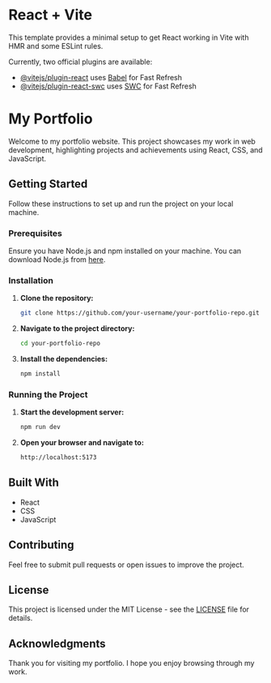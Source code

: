 # React + Vite

This template provides a minimal setup to get React working in Vite with HMR and some ESLint rules.

Currently, two official plugins are available:

- [@vitejs/plugin-react](https://github.com/vitejs/vite-plugin-react/blob/main/packages/plugin-react/README.md) uses [Babel](https://babeljs.io/) for Fast Refresh
- [@vitejs/plugin-react-swc](https://github.com/vitejs/vite-plugin-react-swc) uses [SWC](https://swc.rs/) for Fast Refresh

# My Portfolio

Welcome to my portfolio website. This project showcases my work in web development, highlighting projects and achievements using React, CSS, and JavaScript.

## Getting Started

Follow these instructions to set up and run the project on your local machine.

### Prerequisites

Ensure you have Node.js and npm installed on your machine. You can download Node.js from [here](https://nodejs.org/).

### Installation

1. **Clone the repository:**

    ```sh
    git clone https://github.com/your-username/your-portfolio-repo.git
    ```

2. **Navigate to the project directory:**

    ```sh
    cd your-portfolio-repo
    ```

3. **Install the dependencies:**

    ```sh
    npm install
    ```

### Running the Project

1. **Start the development server:**

    ```sh
    npm run dev
    ```

2. **Open your browser and navigate to:**

    ```sh
    http://localhost:5173
    ```

## Built With

- React
- CSS
- JavaScript

## Contributing

Feel free to submit pull requests or open issues to improve the project.

## License

This project is licensed under the MIT License - see the [LICENSE](LICENSE) file for details.

## Acknowledgments

Thank you for visiting my portfolio. I hope you enjoy browsing through my work.

